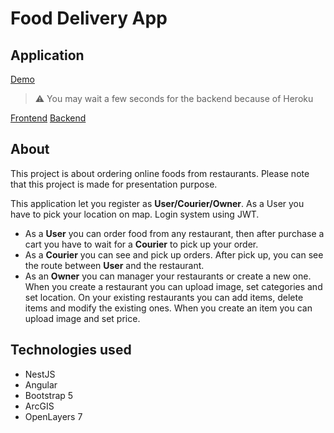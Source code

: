 # Food Delivery App

## Application
[Demo](https://mb-food-delivery-client.herokuapp.com)
> :warning:
> You may wait a few seconds for the backend because of Heroku

[Frontend](https://github.com/marcellbld/food-delivery-project/tree/main/food-delivery-client)
[Backend](https://github.com/marcellbld/food-delivery-project/tree/main/food-delivery-app)

## About
This project is about ordering online foods from restaurants. Please note that this project is made for presentation purpose.

This application let you register as **User/Courier/Owner**. As a User you have to pick your location on map. Login system using JWT.
- As a **User** you can order food from any restaurant, then after purchase a cart you have to wait for a **Courier** to pick up your order.
- As a **Courier** you can see and pick up orders. After pick up, you can see the route between **User** and the restaurant.
- As an **Owner** you can manager your restaurants or create a new one. When you create a restaurant you can upload image, set categories and set location. On your existing restaurants you can add items, delete items and modify the existing ones. When you create an item you can upload image and set price.

## Technologies used
- NestJS
- Angular
- Bootstrap 5
- ArcGIS
- OpenLayers 7
